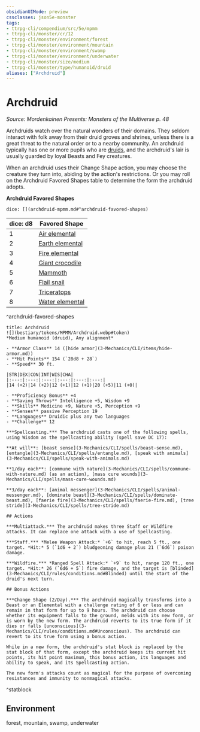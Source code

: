 ```yaml
---
obsidianUIMode: preview
cssclasses: json5e-monster
tags:
- ttrpg-cli/compendium/src/5e/mpmm
- ttrpg-cli/monster/cr/12
- ttrpg-cli/monster/environment/forest
- ttrpg-cli/monster/environment/mountain
- ttrpg-cli/monster/environment/swamp
- ttrpg-cli/monster/environment/underwater
- ttrpg-cli/monster/size/medium
- ttrpg-cli/monster/type/humanoid/druid
aliases: ["Archdruid"]
---
```

# Archdruid
*Source: Mordenkainen Presents: Monsters of the Multiverse p. 48*  

Archdruids watch over the natural wonders of their domains. They seldom interact with folk away from their druid groves and shrines, unless there is a great threat to the natural order or to a nearby community. An archdruid typically has one or more pupils who are [druids](3-Mechanics/CLI/bestiary/humanoid/druid.md), and the archdruid's lair is usually guarded by loyal Beasts and Fey creatures.

When an archdruid uses their Change Shape action, you may choose the creature they turn into, abiding by the action's restrictions. Or you may roll on the Archdruid Favored Shapes table to determine the form the archdruid adopts.

**Archdruid Favored Shapes**

`dice: [](archdruid-mpmm.md#^archdruid-favored-shapes)`

| dice: d8 | Favored Shape |
|----------|---------------|
| 1 | [Air elemental](3-Mechanics/CLI/bestiary/elemental/air-elemental.md) |
| 2 | [Earth elemental](3-Mechanics/CLI/bestiary/elemental/earth-elemental.md) |
| 3 | [Fire elemental](3-Mechanics/CLI/bestiary/elemental/fire-elemental.md) |
| 4 | [Giant crocodile](3-Mechanics/CLI/bestiary/beast/giant-crocodile.md) |
| 5 | [Mammoth](3-Mechanics/CLI/bestiary/beast/mammoth.md) |
| 6 | [Flail snail](3-Mechanics/CLI/bestiary/elemental/flail-snail-mpmm.md) |
| 7 | [Triceratops](3-Mechanics/CLI/bestiary/beast/triceratops.md) |
| 8 | [Water elemental](3-Mechanics/CLI/bestiary/elemental/water-elemental.md) |
^archdruid-favored-shapes

```ad-statblock
title: Archdruid
![](bestiary/tokens/MPMM/Archdruid.webp#token)
*Medium humanoid (druid), Any alignment*

- **Armor Class** 14 ([hide armor](3-Mechanics/CLI/items/hide-armor.md))
- **Hit Points** 154 (`28d8 + 28`)
- **Speed** 30 ft.

|STR|DEX|CON|INT|WIS|CHA|
|:---:|:---:|:---:|:---:|:---:|:---:|
|14 (+2)|14 (+2)|12 (+1)|12 (+1)|20 (+5)|11 (+0)|

- **Proficiency Bonus** +4
- **Saving Throws** Intelligence +5, Wisdom +9
- **Skills** Medicine +9, Nature +5, Perception +9
- **Senses** passive Perception 19
- **Languages** Druidic plus any two languages
- **Challenge** 12

***Spellcasting.*** The archdruid casts one of the following spells, using Wisdom as the spellcasting ability (spell save DC 17):

**At will**: [beast sense](3-Mechanics/CLI/spells/beast-sense.md), [entangle](3-Mechanics/CLI/spells/entangle.md), [speak with animals](3-Mechanics/CLI/spells/speak-with-animals.md)

**1/day each**: [commune with nature](3-Mechanics/CLI/spells/commune-with-nature.md) (as an action), [mass cure wounds](3-Mechanics/CLI/spells/mass-cure-wounds.md)

**3/day each**: [animal messenger](3-Mechanics/CLI/spells/animal-messenger.md), [dominate beast](3-Mechanics/CLI/spells/dominate-beast.md), [faerie fire](3-Mechanics/CLI/spells/faerie-fire.md), [tree stride](3-Mechanics/CLI/spells/tree-stride.md)

## Actions

***Multiattack.*** The archdruid makes three Staff or Wildfire attacks. It can replace one attack with a use of Spellcasting.

***Staff.*** *Melee Weapon Attack:* `+6` to hit, reach 5 ft., one target. *Hit:* 5 (`1d6 + 2`) bludgeoning damage plus 21 (`6d6`) poison damage.

***Wildfire.*** *Ranged Spell Attack:* `+9` to hit, range 120 ft., one target. *Hit:* 26 (`6d6 + 5`) fire damage, and the target is [blinded](3-Mechanics/CLI/rules/conditions.md#Blinded) until the start of the druid's next turn.

## Bonus Actions

***Change Shape (2/Day).*** The archdruid magically transforms into a Beast or an Elemental with a challenge rating of 6 or less and can remain in that form for up to 9 hours. The archdruid can choose whether its equipment falls to the ground, melds with its new form, or is worn by the new form. The archdruid reverts to its true form if it dies or falls [unconscious](3-Mechanics/CLI/rules/conditions.md#Unconscious). The archdruid can revert to its true form using a bonus action.

While in a new form, the archdruid's stat block is replaced by the stat block of that form, except the archdruid keeps its current hit points, its hit point maximum, this bonus action, its languages and ability to speak, and its Spellcasting action.

The new form's attacks count as magical for the purpose of overcoming resistances and immunity to nonmagical attacks.
```
^statblock

## Environment

forest, mountain, swamp, underwater